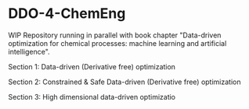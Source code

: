 # DDO-4-ChemEng
WIP Repository running in parallel with book chapter "Data-driven optimization for chemical processes: machine learning and artificial intelligence".

Section 1: Data-driven (Derivative free) optimization

Section 2: Constrained & Safe Data-driven (Derivative free) optimization

Section 3: High dimensional data-driven optimizatio
